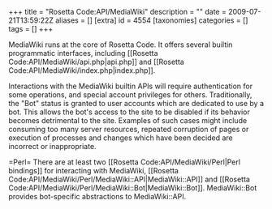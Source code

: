 +++
title = "Rosetta Code:API/MediaWiki"
description = ""
date = 2009-07-21T13:59:22Z
aliases = []
[extra]
id = 4554
[taxonomies]
categories = []
tags = []
+++

MediaWiki runs at the core of Rosetta Code. It offers several builtin programmatic interfaces, including [[Rosetta Code:API/MediaWiki/api.php|api.php]] and [[Rosetta Code:API/MediaWiki/index.php|index.php]].

Interactions with the MediaWiki builtin APIs will require authentication for some operations, and special account privileges for others.  Traditionally, the "Bot" status is granted to user accounts which are dedicated to use by a bot.  This allows the bot's access to the site to be disabled if its behavior becomes detrimental to the site. Examples of such cases might include consuming too many server resources, repeated corruption of pages or execution of processes and changes which have been decided are incorrect or inappropriate.

=Perl=
There are at least two [[Rosetta Code:API/MediaWiki/Perl|Perl bindings]] for interacting with MediaWiki, [[Rosetta Code:API/MediaWiki/Perl/MediaWiki::API|MediaWiki::API]] and [[Rosetta Code:API/MediaWiki/Perl/MediaWiki::Bot|MediaWiki::Bot]].  MediaWiki::Bot provides bot-specific abstractions to MediaWiki::API.
